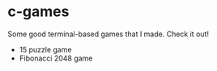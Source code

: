 # c-games
Some good terminal-based games that I made. Check it out!
* 15 puzzle game
* Fibonacci 2048 game